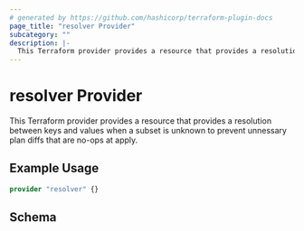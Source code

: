 ```yaml
---
# generated by https://github.com/hashicorp/terraform-plugin-docs
page_title: "resolver Provider"
subcategory: ""
description: |-
  This Terraform provider provides a resource that provides a resolution between keys and values when a subset is unknown to prevent unnessary plan diffs that are no-ops at apply.
---
```


# resolver Provider

This Terraform provider provides a resource that provides a resolution between keys and values when a subset is unknown to prevent unnessary plan diffs that are no-ops at apply.

## Example Usage

```terraform
provider "resolver" {}
```

<!-- schema generated by tfplugindocs -->
## Schema
